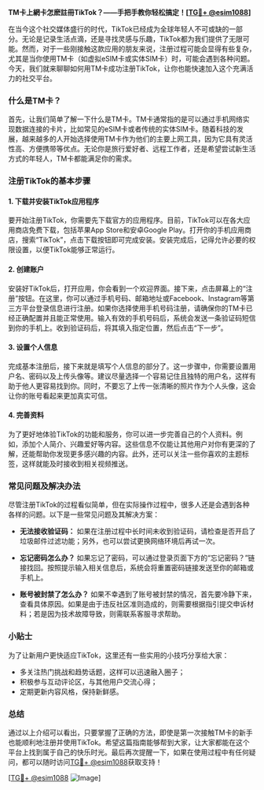 **TM卡上網卡怎麽註冊TikTok？——手把手教你轻松搞定！[[TG💪+ @esim1088](https://t.me/s/esim1088)]**

在当今这个社交媒体盛行的时代，TikTok已经成为全球年轻人不可或缺的一部分。无论是记录生活点滴，还是寻找灵感与乐趣，TikTok都为我们提供了无限可能。然而，对于一些刚接触这款应用的朋友来说，注册过程可能会显得有些复杂，尤其是当你使用TM卡（如虚拟eSIM卡或实体SIM卡）时，可能会遇到各种问题。今天，我们就来聊聊如何用TM卡成功注册TikTok，让你也能快速加入这个充满活力的社交平台。

### 什么是TM卡？

首先，让我们简单了解一下什么是TM卡。TM卡通常指的是可以通过手机网络实现数据连接的卡片，比如常见的eSIM卡或者传统的实体SIM卡。随着科技的发展，越来越多的人开始选择使用TM卡作为他们的主要上网工具，因为它具有灵活性高、方便携带等优点。无论你是旅行爱好者、远程工作者，还是希望尝试新生活方式的年轻人，TM卡都能满足你的需求。

### 注册TikTok的基本步骤

#### 1. 下载并安装TikTok应用程序

要开始注册TikTok，你需要先下载官方的应用程序。目前，TikTok可以在各大应用商店免费下载，包括苹果App Store和安卓Google Play。打开你的手机应用商店，搜索“TikTok”，点击下载按钮即可完成安装。安装完成后，记得允许必要的权限设置，以便TikTok能够正常运行。

#### 2. 创建账户

安装好TikTok后，打开应用，你会看到一个欢迎界面。接下来，点击屏幕上的“注册”按钮。在这里，你可以通过手机号码、邮箱地址或Facebook、Instagram等第三方平台登录信息进行注册。如果你选择使用手机号码注册，请确保你的TM卡已经正确配置并且能正常使用。输入有效的手机号码后，系统会发送一条验证码短信到你的手机上。收到验证码后，将其填入指定位置，然后点击“下一步”。

#### 3. 设置个人信息

完成基本注册后，接下来就是填写个人信息的部分了。这一步骤中，你需要设置用户名、密码以及上传头像等。建议尽量选择一个容易记住且独特的用户名，这样有助于他人更容易找到你。同时，不要忘了上传一张清晰的照片作为个人头像，这会让你的账号看起来更加真实可信。

#### 4. 完善资料

为了更好地体验TikTok的功能和服务，你可以进一步完善自己的个人资料。例如，添加个人简介、兴趣爱好等内容。这些信息不仅能让其他用户对你有更深的了解，还能帮助你发现更多感兴趣的内容。此外，还可以关注一些你喜欢的主题标签，这样就能及时接收到相关视频推送。

### 常见问题及解决办法

尽管注册TikTok的过程看似简单，但在实际操作过程中，很多人还是会遇到各种各样的问题。以下是一些常见问题及其解决方案：

- **无法接收验证码：**
  如果在注册过程中长时间未收到验证码，请检查是否开启了垃圾邮件过滤功能；另外，也可以尝试更换网络环境后再试一次。
  
- **忘记密码怎么办？**
  如果忘记了密码，可以通过登录页面下方的“忘记密码？”链接找回。按照提示输入相关信息后，系统会将重置密码链接发送至你的邮箱或手机上。

- **账号被封禁了怎么办？**
  如果不幸遇到了账号被封禁的情况，首先要冷静下来，查看具体原因。如果是由于违反社区准则造成的，则需要根据指引提交申诉材料；若是因为技术故障导致，则需联系客服寻求帮助。

### 小贴士

为了让新用户更快适应TikTok，这里还有一些实用的小技巧分享给大家：
- 多关注热门挑战和趋势话题，这样可以迅速融入圈子；
- 积极参与互动评论区，与其他用户交流心得；
- 定期更新内容风格，保持新鲜感。

### 总结

通过以上介绍可以看出，只要掌握了正确的方法，即使是第一次接触TM卡的新手也能顺利地注册并使用TikTok。希望这篇指南能够帮到大家，让大家都能在这个平台上找到属于自己的快乐时光。最后再次提醒一下，如果在使用过程中有任何疑问，都可以随时访问[TG💪+ @esim1088](https://t.me/s/esim1088)获取支持！

[[TG💪+ @esim1088](https://t.me/s/esim1088) ![Image](https://i.postimg.cc/4NQfJmqS/Snipaste-2025-05-13-00-14-12.png)]